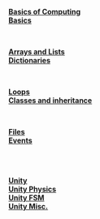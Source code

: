 **[Basics of Computing](https://github.com/Sara-Tucker/c-sharp-notes/blob/master/basics-of-computing.md)**  
**[Basics](https://github.com/Sara-Tucker/c-sharp-notes/blob/master/basics.md)**  

<br>

**[Arrays and Lists](https://github.com/Sara-Tucker/c-sharp-notes/blob/master/arrays-and-lists.md)**  
**[Dictionaries](https://github.com/Sara-Tucker/c-sharp-notes/blob/master/dictionary-hash-hashtable.md)**

<br>

**[Loops](https://github.com/Sara-Tucker/c-sharp-notes/blob/master/loops.md)**  
**[Classes and inheritance](https://github.com/Sara-Tucker/c-sharp-notes/blob/master/classes.md)**

<br>

**[Files](https://github.com/Sara-Tucker/c-sharp-notes/blob/master/files.md)**  
**[Events](https://github.com/Sara-Tucker/c-sharp-notes/blob/master/events.md)**

<br>
<br>

**[Unity](https://github.com/Sara-Tucker/c-sharp-notes/blob/master/unity-notes.md)**  
**[Unity Physics](https://github.com/Sara-Tucker/c-sharp-notes/blob/master/unity-physics.md)**  
**[Unity FSM](https://github.com/Sara-Tucker/c-sharp-notes/blob/master/unity-fsm.md)**  
**[Unity Misc.](https://github.com/Sara-Tucker/c-sharp-notes/blob/master/unity-misc.md)**
